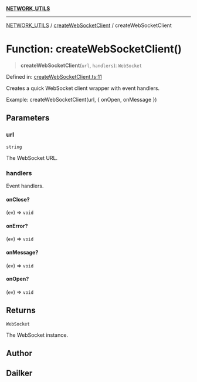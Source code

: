 [**NETWORK_UTILS**](../../README.md)

***

[NETWORK_UTILS](../../README.md) / [createWebSocketClient](../README.md) / createWebSocketClient

# Function: createWebSocketClient()

> **createWebSocketClient**(`url`, `handlers`): `WebSocket`

Defined in: [createWebSocketClient.ts:11](https://github.com/dailker/everyutil/blob/e265d7544f4e799da268d038a0a464c889a18367/src/network/createWebSocketClient.ts#L11)

Creates a quick WebSocket client wrapper with event handlers.

Example: createWebSocketClient(url, { onOpen, onMessage })

## Parameters

### url

`string`

The WebSocket URL.

### handlers

Event handlers.

#### onClose?

(`ev`) => `void`

#### onError?

(`ev`) => `void`

#### onMessage?

(`ev`) => `void`

#### onOpen?

(`ev`) => `void`

## Returns

`WebSocket`

The WebSocket instance.

## Author

## Dailker
